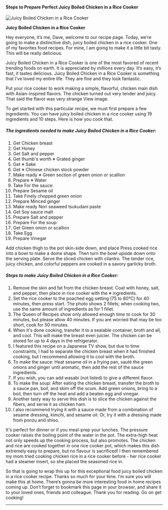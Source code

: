             

#### Steps to Prepare Perfect Juicy Boiled Chicken in a Rice Cooker

![Juicy Boiled Chicken in a Rice Cooker](https://img-global.cpcdn.com/recipes/6316272716349440/751x532cq70/juicy-boiled-chicken-in-a-rice-cooker-recipe-main-photo.jpg)

**Juicy Boiled Chicken in a Rice Cooker**

Hey everyone, it’s me, Dave, welcome to our recipe page. Today, we’re going to make a distinctive dish, juicy boiled chicken in a rice cooker. One of my favorites food recipes. For mine, I am going to make it a little bit tasty. This will be really delicious.

Juicy Boiled Chicken in a Rice Cooker is one of the most favored of recent trending foods on earth. It is appreciated by millions every day. It’s easy, it’s fast, it tastes delicious. Juicy Boiled Chicken in a Rice Cooker is something that I’ve loved my entire life. They are fine and they look fantastic.

Put your rice cooker to work making a simple, flavorful, chicken main dish with Asian-inspired flavors. The chicken turned out very tender and juicy. That said the flavor was very strange View image.

To get started with this particular recipe, we must first prepare a few ingredients. You can have juicy boiled chicken in a rice cooker using 19 ingredients and 10 steps. Here is how you cook that.

##### The ingredients needed to make Juicy Boiled Chicken in a Rice Cooker:

1.  Get Chicken breast
2.  Get Honey
3.  Get Salt and pepper
4.  Get thumb's worth ※ Grated ginger
5.  Get ※ Sake
6.  Get ※ Chinese chicken stock powder
7.  Make ready ※ Green section of green onion or scallion
8.  Prepare ※ Water
9.  Take For the sauce:
10.  Prepare Sesame oil
11.  Take Finely chopped green onion
12.  Prepare Minced ginger
13.  Make ready Nori seaweed tsukudani paste
14.  Get Soy sauce malt
15.  Prepare Salt and pepper
16.  Prepare For the soup:
17.  Get Green onion or scallion
18.  Take Egg
19.  Prepare Vinegar

Add chicken thigh to the pot skin-side down, and place Press cooked rice into a bowl to make a dome shape. Then turn the bowl upside down onto the serving plate. Serve the sliced chicken with cilantro. The tender rice, juicy chicken, and colorful peppers are cooked in a savory garlicky broth.

##### Steps to make Juicy Boiled Chicken in a Rice Cooker:

1.  Remove the skin and fat from the chicken breast. Coat with honey, salt, and pepper, then place in rice cooker with the ※ ingredients.
2.  Set the rice cooker to the poached egg setting (75 to 80°C) for 40 minutes, then press start. The photo shows 2 fillets; when cooking two, use the same amount of ingredients as for 1 fillet.
3.  The Queen of Recipes show only allowed enough time to cook for 30 minutes, but please allow 40 minutes. If you are worried that may be too short, cook for 50 minutes.
4.  When it's done cooking, transfer it to a sealable container, broth and all, and cool. This will make the breast even juicier. The chicken can be stored for up to 4 days in the refrigerator.
5.  I featured this recipe on a Japanese TV show, but due to time constraints, I had to separate the chicken breast when it had finished cooking, but I recommend allowing it to cool with the broth.
6.  To make the sauce: Heat sesame oil in a frying pan, sauté the green onions and ginger until aromatic, then add the rest of the sauce ingredients.
7.  If you wish, you can add wasabi (not listed) to give a different flavor.
8.  To make the soup: After eating the chicken breast, transfer the broth to a sauce pan, boil, and skim off the scum. Add green onions, bring to a boil, then turn off the heat and add a beaten egg and vinegar.
9.  Another tasty way to serve this dish is to slice the chicken against the fibers, and serve it as chicken ham.
10.  I also recommend trying it with a sauce made from a combination of sesame dressing, kimchi, and sesame oil. Or, try it with a dressing made from ponzu and shiso.

It's perfect for dinner or if you meal-prep your lunches. The pressure cooker raises the boiling point of the water in the pot. The extra-high heat not only speeds up the cooking process, but also promotes. The chicken and rice are cooked together in one rice cooker pot, which makes this dish extremely easy to prepare, but no flavour is sacrificed! I then remembered my mom tried cooking chicken rice in a rice cooker before - her rice cooker had a steamer insert, so she placed the seasoned rice in.

So that is going to wrap this up for this exceptional food juicy boiled chicken in a rice cooker recipe. Thanks so much for your time. I’m sure you will make this at home. There’s gonna be more interesting food in home recipes coming up. Don’t forget to bookmark this page in your browser, and share it to your loved ones, friends and colleague. Thank you for reading. Go on get cooking!

* * *